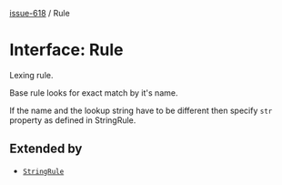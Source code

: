 [issue-618](../README.md) / Rule

# Interface: Rule

Lexing rule.

Base rule looks for exact match by it's name.

If the name and the lookup string have to be different
then specify `str` property as defined in StringRule.

## Extended by

- [`StringRule`](StringRule.md)
